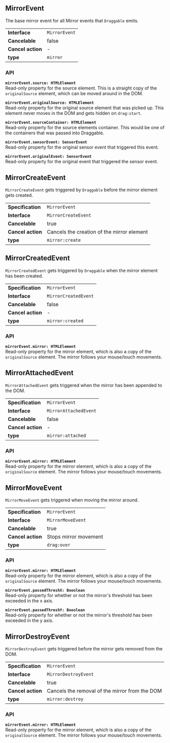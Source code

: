 ## MirrorEvent

The base mirror event for all Mirror events that `Draggable` emits.

|                   |               |
| ----------------- | ------------- |
| **Interface**     | `MirrorEvent` |
| **Cancelable**    | false         |
| **Cancel action** | -             |
| **type**          | `mirror`      |

### API

**`mirrorEvent.source: HTMLElement`**  
Read-only property for the source element. This is a straight copy of the `originalSource`
element, which can be moved around in the DOM.

**`mirrorEvent.originalSource: HTMLElement`**  
Read-only property for the original source element that was picked up. This element never
moves in the DOM and gets hidden on `drag:start`.

**`mirrorEvent.sourceContainer: HTMLElement`**  
Read-only property for the source elements container. This would be one of the containers that
was passed into Draggable.

**`mirrorEvent.sensorEvent: SensorEvent`**  
Read-only property for the original sensor event that triggered this event.

**`mirrorEvent.originalEvent: SensorEvent`**  
Read-only property for the original event that triggered the sensor event.

## MirrorCreateEvent

`MirrorCreateEvent` gets triggered by `Draggable` before the mirror element gets created.

|                   |                                            |
| ----------------- | ------------------------------------------ |
| **Specification** | `MirrorEvent`                              |
| **Interface**     | `MirrorCreateEvent`                        |
| **Cancelable**    | true                                       |
| **Cancel action** | Cancels the creation of the mirror element |
| **type**          | `mirror:create`                            |

## MirrorCreatedEvent

`MirrorCreatedEvent` gets triggered by `Draggable` when the mirror element has
been created.

|                   |                      |
| ----------------- | -------------------- |
| **Specification** | `MirrorEvent`        |
| **Interface**     | `MirrorCreatedEvent` |
| **Cancelable**    | false                |
| **Cancel action** | -                    |
| **type**          | `mirror:created`     |

### API

**`mirrorEvent.mirror: HTMLElement`**  
Read-only property for the mirror element, which is also a copy of the `originalSource` element.
The mirror follows your mouse/touch movements.

## MirrorAttachedEvent

`MirrorAttachedEvent` gets triggered when the mirror has been appended to the DOM.

|                   |                       |
| ----------------- | --------------------- |
| **Specification** | `MirrorEvent`         |
| **Interface**     | `MirrorAttachedEvent` |
| **Cancelable**    | false                 |
| **Cancel action** | -                     |
| **type**          | `mirror:attached`     |

### API

**`mirrorEvent.mirror: HTMLElement`**  
Read-only property for the mirror element, which is also a copy of the `originalSource` element.
The mirror follows your mouse/touch movements.

## MirrorMoveEvent

`MirrorMoveEvent` gets triggered when moving the mirror around.

|                   |                       |
| ----------------- | --------------------- |
| **Specification** | `MirrorEvent`         |
| **Interface**     | `MirrorMoveEvent`     |
| **Cancelable**    | true                  |
| **Cancel action** | Stops mirror movement |
| **type**          | `drag:over`           |

### API

**`mirrorEvent.mirror: HTMLElement`**  
Read-only property for the mirror element, which is also a copy of the `originalSource` element.
The mirror follows your mouse/touch movements.

**`mirrorEvent.passedThreshX: Booolean`**  
Read-only property for whether or not the mirror's threshold has been exceeded in the x axis.

**`mirrorEvent.passedThreshY: Booolean`**  
Read-only property for whether or not the mirror's threshold has been exceeded in the y axis.


## MirrorDestroyEvent

`MirrorDestroyEvent` gets triggered before the mirror gets removed from the DOM.

|                   |                                                |
| ----------------- | ---------------------------------------------- |
| **Specification** | `MirrorEvent`                                  |
| **Interface**     | `MirrorDestroyEvent`                           |
| **Cancelable**    | true                                           |
| **Cancel action** | Cancels the removal of the mirror from the DOM |
| **type**          | `mirror:destroy`                               |

### API

**`mirrorEvent.mirror: HTMLElement`**  
Read-only property for the mirror element, which is also a copy of the `originalSource` element.
The mirror follows your mouse/touch movements.
